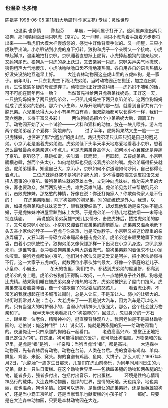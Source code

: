 ### 也温柔  也多情
陈祖芬
1998-06-05
第11版(大地周刊·作家文苑)
专栏：灵性世界

　　也温柔  也多情
　　陈祖芬
　　早晨，一间间屋子打开了。这间屋奔跑出两只狼狗，那间屋翻滚出两只叭虎（京叭）。又一间屋，两只小虎背着手踱着方步走将出来———看虎们大模大样慢悠悠的，感觉中好像背着手似的。又一间屋，三只小虎联手出演。小京叭钻到小虎的身下打转。狼狗和虎子一个亲嘴又一个接吻。小虎举起脚爪，温柔地拍打京叭。京叭蹦着直想跃上虎背。小虎捧起狼狗的腿亲起来，又舔狗尾巴。狼狗从一只虎的身上跃过，又去亲另一只虎。京叭尖声尖气地撒欢，狼狗粗声大气地傻乐，小虎咕噜咕噜口齿不清地凑热闹。各自用各自的语言热情友好没头没脑地互道早上好。
　　大连森林动物园这座虎山里的五虎四狗，是一家子。前年3月，一只东北虎生下两只虎弟弟。当时动物园正在搬迁，加之连日阴雨，生性敏感多疑的母虎遂弃子。动物园也正好想做科研——虎妈妈不哺乳的话，可不可能在同年再生一胎？
　　当然首先得给两只虎弟弟找奶妈。正好这一天，一只狼狗妈妈生了两只狼狗弟弟，一只叭儿妈妈生下两只京叭弟弟。这两位狗妈妈就成了虎弟弟的奶妈。那六个小生命，从睁开眼睛的那一刻，就看到自家共有六个胞兄弟。六兄弟长得大大小小有黑有白有黄，但双胞胎都可以长得不一样，我们一窝六胞胎，长得丰富又多彩！
　　两位狗妈妈把六个小弟弟奶大后，调离工作了。动物园开始了又一个试验———犬科和猫科的动物，放在一块儿喂养。游人给两个虎弟弟起了个爱称：狗娘养的。
　　过了半年，虎妈妈果然又生一胎——三只虎妹妹，也住进了那“六胞胎”的虎山里。两只虎弟弟只认四只狗是自己的胞兄弟。小京叭老是追着虎弟弟跑。虎弟弟低下头半天半天地疼爱地看着小京叭，想着怎么最轻最柔地亲亲这小不点儿。可是虎弟弟身高体大，如何地小心翼翼还是弄痛了京叭。京叭怒了，暴跳如雷，尖叫着一跃而起，一再跃起，去揍虎弟弟。小京叭骄横恣肆，然而个头太小，如何地跳跃也只能咬着虎弟弟的嘴。虎弟弟痛得扭头就逃。虎弟弟懂事，知道自己大，京叭小，京叭如何不讲道理如何吵闹，自己都得让着点儿。
　　三位虎妹妹终究不是狗妈妈奶大的，少不得要欺侮又调皮捣蛋又爱招人惹事的小京叭。狼狗弟弟生就的英雄本色，立刻冲向虎妹妹，像功夫片里的大侠，寡也要敌众。然而两狗战三虎，难免英雄气短。虎弟弟见势赶来帮助狗兄弟们，击败虎妹妹。那憨憨的神情，好像在说：你还打俺家人？你欺侮俺家人是不行的！
　　在虎弟弟眼里，除了狗娘养的胞兄弟，别的虎统统是外人。我想，以后，如果虎弟弟和虎妹妹恋爱了，眼看就要结婚了，却发现他和她是亲兄妹不能成婚，于是虎妹妹冲进屋里趴到床上大哭。于是虎弟弟一个劲儿地猛抽烟——末等电视连续剧。
　　再说狼狗弟弟英雄气短儿女情长，击败虎妹后，搂搂虎弟弟的脖子，又勾着京叭小家伙。小京叭又蹦着在虎弟弟的脚前脚后，虎弟弟又温柔地低下头去亲小家伙的脖子——老虎与你亲热，也是咬你脖子。小京叭又被这份厚重的亲热弄痛了，又狂叫着一骨碌立起来蹦起来撞击虎弟弟。虎弟弟逆来顺受地垂下大脑袋，由着小京叭使性子。狼狗弟弟又像保镖那样一下出现在小京叭身边。京叭余怒未消，逮谁骂谁，竟冲着狼狗弟弟大叫大跳着撒气。狼狗弟弟躲闪着但求不让小家伙咬着。狼狗老虎都怕小京叭，他们对小家伙又是宠爱又是呵护，把小家伙娇惯得不行。这一大家子五虎四狗，就数两位小家伙脾气最大，好像一个家庭的老儿子、小皇帝、小霸王。
　　冬天的夜里，狗们怕冷，都钻到虎弟弟的屋里挤，都爬到虎弟弟的身上睡。虎弟弟被狗们压得胸口发闷，一点一点地把身子往外挪。狗总是比虎精。结果狗们睡在被虎弟弟身子焐热的地方，虎弟弟被挤到了屋门口挡风。虎弟弟耷拉着脑袋睡着，像一个被欺侮了的受委屈的憨孩儿。
　　看着虎让狗，不知怎的我就想起在很多城市过街时，总是人让车，不是车让人。弱小的让强大的。过街时我常对人说：当心，大老虎来了——我是说大汽车，因为汽车是可以吃人的。只有当强大的呵护弱小的，当弱小的精神头儿很强大，那么，这个社会就万物亲和了。
　　我半天半天地看那几个“狗娘养的”。回过头，忽见身旁的一方石上，蹲坐着一位老伯，精精神神的，挺直腰背静观八方。我问老伯是不是森林动物园的，老伯说：俺这种“银”（人）说实话，俺就是两条腿的狗——给动物园看门的。夜里俺让一只四条腿的狗陪我一起看门。
　　老伯高高兴兴、堂堂正正地把自己定位为“狗”。在这里，狗可能得到虎的爱护，虎可能比狗温顺。万物亲和的世界里，是虎是“银”是狗，一样亲和；当狗当虎当“银”，都是高兴。
　　大连森林动物园，先有森林后有动物。动物在台前，人类在台后。虎的食谱有鸡肉、羊肉、鲜鱼、鸡蛋、米饭、窝头。狗的食谱有鸡蛋、鱼肉、大饼子。那么人呢？1997年5月2日，“六胞胎”一周岁生日那天，儿童们在虎山前奏乐，为同年同月同日生的六兄弟，献上一只生日蛋糕。在这个动物世界里——包括四条腿的动物和两条腿的动物，能者多劳，强者多付出，包括付出音乐，付出蛋糕。
　　环境是性格心情精神品行的载体。大连森林动物园，是绿的世界，是情的天地。天也纯净，地也美丽，虎也温柔，狗也多情。如果可以选择，是当谦让的虎弟弟好，还是当英雄狼狗好，还是当小霸王京叭好，还是当献音乐也献蛋糕的小孩子好？
　　都好。只要是在大连森林动物园，只要是森林动物园在大连。

